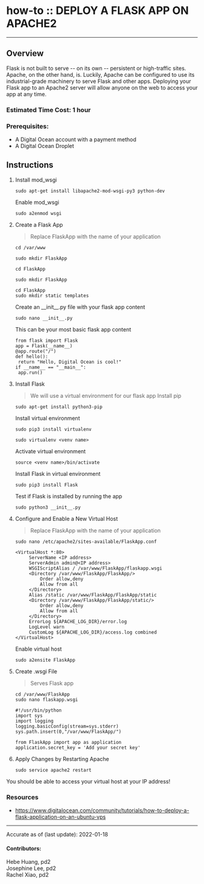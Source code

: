 # how-to :: DEPLOY A FLASK APP ON APACHE2
---
## Overview
Flask is not built to serve -- on its own -- persistent or high-traffic sites. Apache, on the other hand, is. Luckily, Apache can be configured to use its industrial-grade machinery to serve Flask and other apps. Deploying your Flask app to an Apache2 server will allow anyone on the web to access your app at any time.

### Estimated Time Cost: 1 hour

### Prerequisites:
- A Digital Ocean account with a payment method
- A Digital Ocean Droplet

## Instructions
1. Install mod_wsgi
   ```
   sudo apt-get install libapache2-mod-wsgi-py3 python-dev
   ```
   Enable mod_wsgi
   ```
   sudo a2enmod wsgi
   ```
2. Create a Flask App
   > Replace FlaskApp with the name of your application
   ```
   cd /var/www
   ```
   ```
   sudo mkdir FlaskApp
   ```
   ```
   cd FlaskApp
   ```
   ```
   sudo mkdir FlaskApp
   ```
   ```
   cd FlaskApp
   sudo mkdir static templates
   ```
   Create an \_\_init__.py file with your flask app content
   ```
   sudo nano __init__.py
   ```
   This can be your most basic flask app content
   ```
   from flask import Flask
   app = Flask(__name__)
   @app.route("/")
   def hello():
   	return "Hello, Digital Ocean is cool!"
   if __name__ == "__main__":
   	app.run()
   ```
3. Install Flask
   > We will use a virtual environment for our flask app
   Install pip
   ```
   sudo apt-get install python3-pip
   ```
   Install virtual environment
   ```
   sudo pip3 install virtualenv
   ```
   ```
   sudo virtualenv <venv name>
   ```
   Activate virtual environment
   ```
   source <venv name>/bin/activate
   ```
   Install Flask in virtual environment
   ```
   sudo pip3 install Flask
   ```
   Test if Flask is installed by running the app
   ```
   sudo python3 __init__.py
   ```
4. Configure and Enable a New Virtual Host
   > Replace FlaskApp with the name of your application
   ```
   sudo nano /etc/apache2/sites-available/FlaskApp.conf
   ```
   ```
   <VirtualHost *:80>
		ServerName <IP address>
		ServerAdmin admin@<IP address>
		WSGIScriptAlias / /var/www/FlaskApp/flaskapp.wsgi
		<Directory /var/www/FlaskApp/FlaskApp/>
			Order allow,deny
			Allow from all
		</Directory>
		Alias /static /var/www/FlaskApp/FlaskApp/static
		<Directory /var/www/FlaskApp/FlaskApp/static/>
			Order allow,deny
			Allow from all
		</Directory>
		ErrorLog ${APACHE_LOG_DIR}/error.log
		LogLevel warn
		CustomLog ${APACHE_LOG_DIR}/access.log combined
   </VirtualHost>
   ```
   Enable virtual host
   ```
   sudo a2ensite FlaskApp
   ```
5. Create .wsgi File
   > Serves Flask app
   ```
   cd /var/www/FlaskApp
   sudo nano flaskapp.wsgi
   ```
   ```
   #!/usr/bin/python
   import sys
   import logging
   logging.basicConfig(stream=sys.stderr)
   sys.path.insert(0,"/var/www/FlaskApp/")

   from FlaskApp import app as application
   application.secret_key = 'Add your secret key'
   ```
6. Apply Changes by Restarting Apache
   ```
   sudo service apache2 restart
   ```
You should be able to access your virtual host at your IP address!

### Resources
* https://www.digitalocean.com/community/tutorials/how-to-deploy-a-flask-application-on-an-ubuntu-vps
---

Accurate as of (last update): 2022-01-18

#### Contributors:  
Hebe Huang, pd2  
Josephine Lee, pd2  
Rachel Xiao, pd2  
